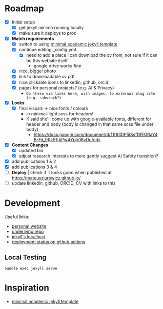
# Roadmap
- [x] Initial setup
  - [x] get jekyll minima running locally
  - [x] make sure it deploys to prod
- [x] **Match requirements**
  - [x] switch to using [minimal academic jekyll template](https://minimal-light-theme.yliu.me/?ref=jekyll-themes.com)
  - [x] continue editing _config.yml
    - [x] need to add a place I can download the cv from, not sure if it can be this website itself
      - google drive works fine
  - [x] nice, bigger photo
  - [x] link to downloadable cv pdf
  - [x] nice clickable icons to linkedin, github, orcid
  - [x] pages for personal projects? (e.g. AI & Privacy)
    - `Do these via links here, with images, to external blog site (e.g. substack?)`
- [x] **Looks**
  - [x] final visuals -> nice fonts / colours
    - in minimal-light.scss for headers!
    - K said she'll come up with google-available fonts, different for header and body (body is changed in that same scss file under body)
      - https://docs.google.com/document/d/11t83DP5lSsfDfEORaY4B-Fd_9Rk51tbPw4Yplr06yDc/edit
- [x] **Content Changes**
  - [x] updated bio
  - [x] adjust research interests to more gently suggest AI Safety transition?
- [x] add publications 1 & 2
- [x] add publications 3 & 4
- [ ] **Deploy** | check if it looks good when published at https://mateuszjurewicz.github.io/
- [ ] update linkedin, github, ORCID, CV with links to this

# Development
Useful links:
  - [personal website](https://mateuszjurewicz.github.io/)
  - [underlying repo](https://github.com/mateuszjurewicz/mateuszjurewicz.github.io)
  - [jekyll's localhost](http://127.0.0.1:4000/)
  - [deployment status on github actions](https://github.com/mateuszjurewicz/mateuszjurewicz.github.io/actions)

## Local Testing
`bundle exec jekyll serve`

# Inspiration
- [minimal academic jekyll template](https://minimal-light-theme.yliu.me/?ref=jekyll-themes.com)

